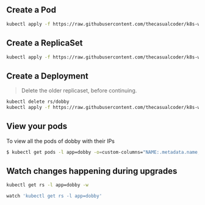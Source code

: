 ## Create a Pod

```bash
kubectl apply -f https://raw.githubusercontent.com/thecasualcoder/k8s-workshop/master/1-pod/pod.yaml
```

## Create a ReplicaSet

```bash
kubectl apply -f https://raw.githubusercontent.com/thecasualcoder/k8s-workshop/master/1-pod/replica-set.yaml
```

## Create a Deployment

> Delete the older replicaset, before continuing.

```bash
kubectl delete rs/dobby
kubectl apply -f https://raw.githubusercontent.com/thecasualcoder/k8s-workshop/master/1-pod/deployment.yaml
```

## View your pods

To view all the pods of dobby with their IPs

```bash
$ kubectl get pods -l app=dobby -o=custom-columns="NAME:.metadata.name,STATUS:.status.phase,POD_IP:.status.podIP"
```

## Watch changes happening during upgrades

```bash
kubectl get rs -l app=dobby -w

watch 'kubectl get rs -l app=dobby'
```